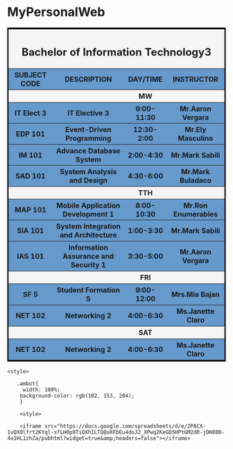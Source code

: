 # MyPersonalWeb
<!DOCTYPE html>
<html lang="eng">
    <style>
    
         th {
          border: solid gray;
          border-radius: 30px;
          
        }
        table{
            border: solid black;
           
        }
       .wew{
           background-color:whitesmoke;
       }
      
        .ambot{
         width: 100%;
        background-color: rgb(102, 153, 204);
        
        iframe{
        width: 100%;
        height: 500px;
        }
}
      </style>
<title> My Personal Website</title>
<body>
    <table class="ambot">  
        <tr style="  background-color:whitesmoke;">
            <th colspan="4"><h2>Bachelor of Information Technology3</h2></th>
          </tr>
      <tr><th>SUBJECT CODE</th><th>DESCRIPTION</th><th>DAY/TIME</th><th>INSTRUCTOR</th></tr>  
        <tr class="wew"><th>            </th><th>           </th><th>    MW    </th><th>               </th></tr> 
        <tr ></tr><th>IT Elect 3</th><th>IT Elective 3</th><th>9:00-11:30</th><th>Mr.Aaron Vergara</th>
        <tr ></tr><th>	EDP 101</th><th>Event-Driven Programming</th><th>12:30-2:00</th><th>Mr.Ely Masculino</th>
        <tr></tr><th>IM 101</th><th>Advance Database System</th><th>2:00-4:30</th><th>Mr.Mark Sabili</th>
        <tr ></tr><th>SAD 101</th><th>System Analysis and Design</th><th>4:30-6:00</th><th>Mr.Mark Buladaco</th></tr> 
        <tr class="wew"><th>            </th><th>           </th><th>    TTH   </th><th>               </th></tr> 
        <tr ></tr><th>MAP 101</th><th>Mobile Application Development 1</th><th>8:00-10:30</th><th>Mr.Ron Enumerables</th></tr> 
        <tr></tr><th>	SIA 101</th><th>System Integration and Architecture</th><th>1:00-3:30</th><th>Mr.Mark Sabili</th></tr> 
        <tr ></tr><th>IAS 101</th><th>Information Assurance and Security 1</th><th>3:30-5:00</th><th>Mr.Aaron Vergara</th></tr> 
        <tr class="wew"><th>            </th><th>           </th><th>    FRI   </th><th>               </th></tr>
        <tr ><th>SF 5</th><th>Student Formation 5</th><th>9:00-12:00</th><th>Mrs.Mia Bajan</th></tr> 
        <tr><th>NET 102</th><th>Networking 2</th><th>4:00-6:30</th><th>Ms.Janette Claro</th></tr> 
        <tr class="wew"><th>            </th><th>           </th><th>    SAT    </th><th>               </th></tr>
        <tr><th>NET 102</th><th>Networking 2</th><th>4:00-6:30</th><th>Ms.Janette Claro</th></tr> 
        </table> 
        
    <style>
       
       .ambot{
         width: 100%; 
        background-color: rgb(102, 153, 204);
        } 
        
        <style>
        
        <iframe src="https://docs.google.com/spreadsheets/d/e/2PACX-1vQX0lfrt2KYql-sfLH0p9TiQXhILTQQsKFbEu4doJ2_XPwq2KeGD5HPtGM2dR-jOH800-4o1HL1zhZa/pubhtml?widget=true&amp;headers=false"></iframe>

</body>
</html>
